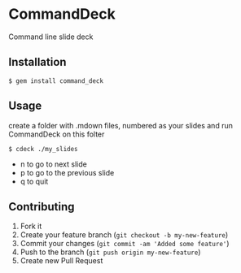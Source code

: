 # CommandDeck

Command line slide deck

## Installation

    $ gem install command_deck

## Usage

create a folder with .mdown files, numbered as your slides and run CommandDeck 
on this folter

    $ cdeck ./my_slides

* n to go to next slide
* p to go to the previous slide
* q to quit

## Contributing

1. Fork it
2. Create your feature branch (`git checkout -b my-new-feature`)
3. Commit your changes (`git commit -am 'Added some feature'`)
4. Push to the branch (`git push origin my-new-feature`)
5. Create new Pull Request
